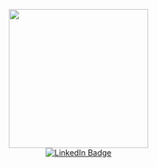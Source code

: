 <div id="header" align="center">
  <img src="https://media.giphy.com/media/ZVik7pBtu9dNS/giphy.gif" width="250"/>
</div>
<div id="badges" align="center">
  <a href=www.linkedin.com/in/aviel-chanukaev">
    <img src="https://img.shields.io/badge/LinkedIn-blue?style=for-the-badge&logo=linkedin&logoColor=white" alt="LinkedIn Badge"/>
  </a
</div>

